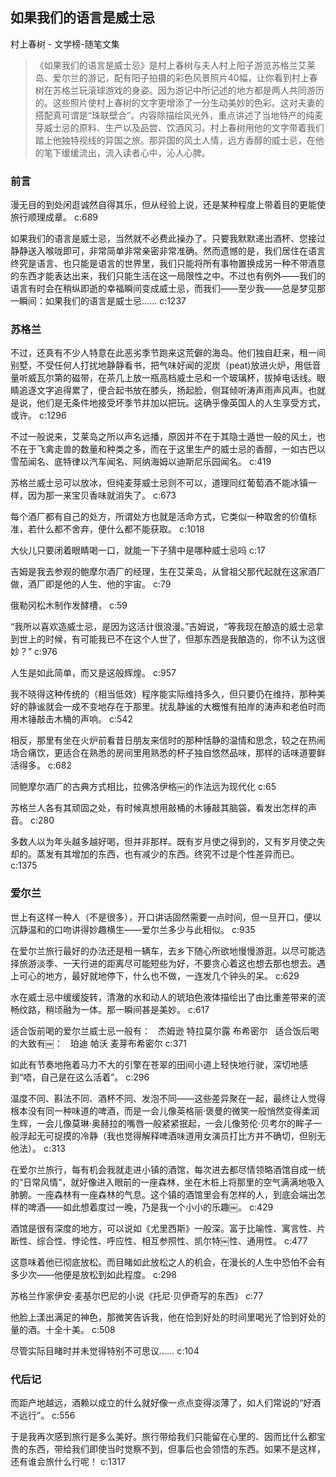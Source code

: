 ## 如果我们的语言是威士忌

村上春树  -  文学榜-随笔文集

> 《如果我们的语言是威士忌》是村上春树与夫人村上阳子游览苏格兰艾莱岛、爱尔兰的游记，配有阳子拍摄的彩色风景照片40幅，让你看到村上春树在苏格兰玩滚球游戏的身姿。因为游记中所记述的地方都是两人共同游历的。这些照片使村上春树的文字更增添了一分生动美妙的色彩。这对夫妻的搭配真可谓是“珠联壁合”。内容除描绘风光外，重点讲述了当地特产的纯麦芽威士忌的原料、生产以及品尝、饮酒风习。村上春树用他的文字带着我们踏上他独特视线的异国之旅。那异国的风土人情，远方香醇的威士忌，在他的笔下缓缓流出，流入读者心中，沁人心脾。


### 前言

漫无目的到处闲逛诚然自得其乐，但从经验上说，还是某种程度上带着目的更能使旅行顺理成章。 c:689

如果我们的语言是威士忌，当然就不必费此操办了。只要我默默递出酒杯、您接过静静送入喉咙即可，非常简单非常亲密非常准确。然而遗憾的是，我们居住在语言终究是语言、也只能是语言的世界里，我们只能将所有事物置换成另一种不带酒意的东西才能表达出来，我们只能生活在这一局限性之中。不过也有例外——我们的语言有时会在稍纵即逝的幸福瞬间变成威士忌，而我们——至少我——总是梦见那一瞬间：如果我们的语言是威士忌…… c:1237

### 苏格兰

不过，还真有不少人特意在此恶劣季节跑来这荒僻的海岛。他们独自赶来，租一间别墅，不受任何人打扰地静静看书，把气味好闻的泥炭（peat)放进火炉，用低音量听威瓦尔第的磁带，在茶几上放一瓶高档威士忌和一个玻璃杯，拔掉电话线。眼睛追逐文字追得累了，便合起书放在膝头，扬起脸，侧耳倾听涛声雨声风声。也就是说，他们是无条件地接受坏季节并加以把玩。这确乎像英国人的人生享受方式，或许。 c:1296

不过一般说来，艾莱岛之所以声名远播，原因并不在于其隐士遁世一般的风土，也不在于飞禽走兽的数量和种类之多，而在于这里生产的威士忌的香醇，一如古巴以雪茄闻名、底特律以汽车闻名、阿纳海姆以迪斯尼乐园闻名。 c:419

苏格兰威士忌可以放冰，但纯麦芽威士忌则不可以，道理同红葡萄酒不能冰镇一样，因为那一来宝贝香味就消失了。 c:673

每个酒厂都有自己的处方，所谓处方也就是活命方式，它类似一种取舍的价值标准，若什么都不舍弃，便什么都不能获取。 c:1018

大伙儿只要闭着眼睛喝一口，就能一下子猜中是哪种威士忌吗 c:17

吉姆是我去参观的鲍摩尔酒厂的经理，生在艾莱岛，从曾祖父那代起就在这家酒厂做，酒厂即是他的人生、他的宇宙。 c:79

俄勒冈松木制作发酵槽， c:59

“我所以喜欢造威士忌，是因为这活计很浪漫。”吉姆说，“等我现在酿造的威士忌拿到世上的时候，有可能我已不在这个人世了，但那东西是我酿造的，你不认为这很妙？” c:976

人生是如此简单，而又是这般辉煌。 c:957

我不晓得这种传统的（相当低效）程序能实际维持多久，但只要仍在维持，那种美好的静谧就会一成不变地存在于那里。扰乱静谧的大概惟有拍岸的涛声和老伯时而用木锤敲击木桶的声响。 c:542

相反，那里有坐在火炉前看昔日朋友来信时的那种恬静的温情和思念，较之在热闹场合痛饮，更适合在熟悉的房间里用熟悉的杯子独自悠然品味，那样的话味道要鲜活得多。 c:682

同鲍摩尔酒厂的古典方式相比，拉佛洛伊格￼的作法远为现代化 c:65

苏格兰人各有其顽固之处，有时候真想用敲桶的木锤敲其脑袋，看发出怎样的声音。 c:280

多数人以为年头越多越好喝，但并非那样。既有岁月使之得到的，又有岁月使之失却的。蒸发有其增加的东西，也有减少的东西。终究不过是个性差异而已。 c:1375

### 爱尔兰

世上有这样一种人（不是很多），开口讲话固然需要一点时间，但一旦开口，便以沉静温和的口吻讲得妙趣横生——爱尔兰多少与此相似。 c:935

在爱尔兰旅行最好的办法还是租一辆车，去乡下随心所欲地慢慢游逛。以尽可能选择旅游淡季、一天行进的距离尽可能短些为好，不要贪心着这也想去那也想去。遇上可心的地方，最好就地停下，什么也不做，一连发几个钟头的呆。 c:629

水在威士忌中缓缓旋转，清澈的水和动人的琥珀色液体描绘出了由比重差带来的流畅纹路，稍顷融为一体。那一瞬间甚是美妙。 c:617

适合饭前喝的爱尔兰威士忌一般有：
 
杰姆逊
特拉莫尔露
布希密尔
 
适合饭后喝的大致有￼：
 
珀迪
帕沃
麦芽布希密尔 c:371

如此有节奏地拖着马力不大的引擎在苍翠的田间小道上轻快地行驶，深切地感到“唔，自己是在这么活着”。 c:296

温度不同、斟法不同、酒杯不同、发泡不同——这些差异聚在一起，最终让人觉得根本没有同一种味道的啤酒，而是一会儿像英格丽·褒曼的微笑一般悄然变得柔润生辉，一会儿像莫琳·奥赫拉的嘴唇一般紧紧抿起，一会儿像劳伦·贝考尔的眸子一般浮起无可捉摸的冷静（我也觉得解释啤酒味道用女演员打比方并不确切，但别无他法）。 c:313

在爱尔兰旅行，每有机会我就走进小镇的酒馆，每次进去都尽情领略酒馆自成一统的“日常风情”，就好像进入眼前的一座森林，坐在木桩上将那里的空气满满地吸入肺腑。一座森林有一座森林的气息。这个镇的酒馆里会有怎样的人，到底会端出怎样的啤酒——如此想着度过一晚，乃是我一个小小的乐趣￼。 c:429

酒馆是很有深度的地方，可以说如《尤里西斯》一般深。富于比喻性、寓言性、片断性、综合性、悖论性、呼应性、相互参照性、凯尔特￼性、通用性。 c:477

这意味着他已彻底放松。而目睹如此放松之人的机会，在漫长的人生中恐怕不会有多少次——他便是放松到如此程度。 c:298

苏格兰作家伊安·麦基尔巴尼的小说《托尼·贝伊奇写的东西》 c:77

他脸上漾出满足的神色，那微笑告诉我，他在恰到好处的时间里喝光了恰到好处的量的酒。十全十美。 c:508

尽管实际目睹时并未觉得特别不可思议…… c:104

### 代后记

而距产地越远，酒赖以成立的什么就好像一点点变得淡薄了，如人们常说的“好酒不远行”。 c:556

于是我再次感到旅行是多么美好。旅行带给我们只能留在心里的、因而比什么都宝贵的东西，带给我们即使当时觉察不到，但事后也会领悟的东西。如果不是这样，还有谁会旅什么行呢！ c:1317